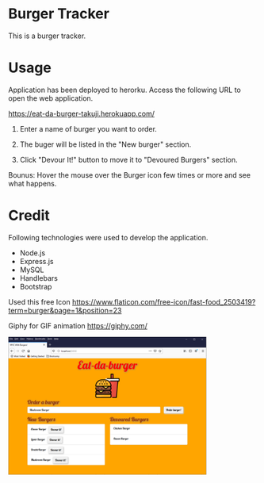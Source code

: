 # Burger Tracker
This is a burger tracker. 


# Usage 
Application has been deployed to herorku. 
Access the following URL to open the web application.

https://eat-da-burger-takuji.herokuapp.com/

1. Enter a name of burger you want to order. 

2. The buger will be listed in the "New burger" section.

3. Click "Devour It!" button to move it to "Devoured Burgers" section. 

Bounus: Hover the mouse over the Burger icon few times or more and see what happens. 


# Credit
Following technologies were used to develop the application.
* Node.js 
* Express.js
* MySQL
* Handlebars
* Bootstrap

Used this free Icon
https://www.flaticon.com/free-icon/fast-food_2503419?term=burger&page=1&position=23

Giphy for GIF animation
https://giphy.com/

<img src="screencapture.png" width="400px">
